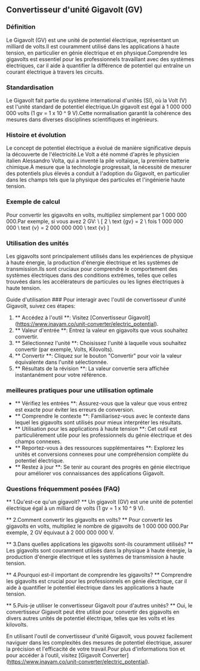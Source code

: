 ## Convertisseur d'unité Gigavolt (GV)

### Définition
Le Gigavolt (GV) est une unité de potentiel électrique, représentant un milliard de volts.Il est couramment utilisé dans les applications à haute tension, en particulier en génie électrique et en physique.Comprendre les gigavolts est essentiel pour les professionnels travaillant avec des systèmes électriques, car il aide à quantifier la différence de potentiel qui entraîne un courant électrique à travers les circuits.

### Standardisation
Le Gigavolt fait partie du système international d'unités (SI), où la Volt (V) est l'unité standard de potentiel électrique.Un gigavolt est égal à 1 000 000 000 volts (1 gv = 1 x 10 ^ 9 V).Cette normalisation garantit la cohérence des mesures dans diverses disciplines scientifiques et ingénieurs.

### Histoire et évolution
Le concept de potentiel électrique a évolué de manière significative depuis la découverte de l'électricité.Le Volt a été nommé d'après le physicien italien Alessandro Volta, qui a inventé la pile voltaïque, la première batterie chimique.À mesure que la technologie progressait, la nécessité de mesurer des potentiels plus élevés a conduit à l'adoption du Gigavolt, en particulier dans les champs tels que la physique des particules et l'ingénierie haute tension.

### Exemple de calcul
Pour convertir les gigavolts en volts, multipliez simplement par 1 000 000 000.Par exemple, si vous avez 2 GV:
\ [
2 \ text {gv} = 2 \ fois 1 000 000 000 \ text {v} = 2 000 000 000 \ text {v}
\]

### Utilisation des unités
Les gigavolts sont principalement utilisés dans les expériences de physique à haute énergie, la production d'énergie électrique et les systèmes de transmission.Ils sont cruciaux pour comprendre le comportement des systèmes électriques dans des conditions extrêmes, telles que celles trouvées dans les accélérateurs de particules ou les lignes électriques à haute tension.

Guide d'utilisation ###
Pour interagir avec l'outil de convertisseur d'unité Gigavolt, suivez ces étapes:
1. ** Accédez à l'outil **: Visitez [Convertisseur Gigavolt] (https://www.inayam.co/unit-converter/electric_potential).
2. ** Valeur d'entrée **: Entrez la valeur en gigavolts que vous souhaitez convertir.
3. ** Sélectionnez l'unité **: Choisissez l'unité à laquelle vous souhaitez convertir (par exemple, Volts, Kilovolts).
4. ** Convertir **: Cliquez sur le bouton "Convertir" pour voir la valeur équivalente dans l'unité sélectionnée.
5. ** Résultats de la révision **: La valeur convertie sera affichée instantanément pour votre référence.

### meilleures pratiques pour une utilisation optimale
- ** Vérifiez les entrées **: Assurez-vous que la valeur que vous entrez est exacte pour éviter les erreurs de conversion.
- ** Comprendre le contexte **: Familiarisez-vous avec le contexte dans lequel les gigavolts sont utilisés pour mieux interpréter les résultats.
- ** Utilisation pour les applications à haute tension **: Cet outil est particulièrement utile pour les professionnels du génie électrique et des champs connexes.
- ** Reportez-vous à des ressources supplémentaires **: Explorez les unités et conversions connexes pour une compréhension complète du potentiel électrique.
- ** Restez à jour **: Se tenir au courant des progrès en génie électrique pour améliorer vos connaissances des applications Gigavolt.

### Questions fréquemment posées (FAQ)

** 1.Qu'est-ce qu'un gigavolt? **
Un gigavolt (GV) est une unité de potentiel électrique égal à un milliard de volts (1 gv = 1 x 10 ^ 9 V).

** 2.Comment convertir les gigavolts en volts? **
Pour convertir les gigavolts en volts, multipliez le nombre de gigavolts de 1 000 000 000.Par exemple, 2 GV équivaut à 2 000 000 000 V.

** 3.Dans quelles applications les gigavolts sont-ils couramment utilisés? **
Les gigavolts sont couramment utilisés dans la physique à haute énergie, la production d'énergie électrique et les systèmes de transmission à haute tension.

** 4.Pourquoi est-il important de comprendre les gigavolts? **
Comprendre les gigavolts est crucial pour les professionnels en génie électrique, car il aide à quantifier le potentiel électrique dans les applications à haute tension.

** 5.Puis-je utiliser le convertisseur Gigavolt pour d'autres unités? **
Oui, le convertisseur Gigavolt peut être utilisé pour convertir des gigavolts en divers autres unités de potentiel électrique, telles que les volts et les kilovolts.

En utilisant l'outil de convertisseur d'unité Gigavolt, vous pouvez facilement naviguer dans les complexités des mesures de potentiel électrique, assurer la précision et l'efficacité de votre travail.Pour plus d'informations tion et pour accéder à l'outil, visitez [Gigavolt Converter] (https://www.inayam.co/unit-converter/electric_potential).